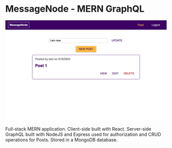# MessageNode - MERN GraphQL

![Screenshot](/client/public/images/screenshot.png)

Full-stack MERN application. Client-side built with React. Server-side GraphQL built with NodeJS and Express used for authorization and CRUD operations for Posts. Stored in a MongoDB database.
